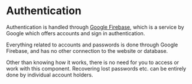 # Authentication

Authentication is handled through [Google Firebase](https://firebase.google.com/), which is a service by Google which offers accounts and sign in authentication. 

Everything related to accounts and passwords is done through Google Firebase, and has no other connection to the website or database.

Other than knowing how it works, there is no need for you to access or work with this component. Recovering lost passwords etc. can be entirely done by individual account holders.